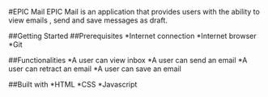 #EPIC Mail
EPIC Mail is an application that provides users with the ability to view emails , send and save messages as draft.

##Getting Started
##Prerequisites
*Internet connection
*Internet browser
*Git

##Functionalities
*A user can view inbox
*A user can send an email
*A user can retract an email
*A user can save an email

##Built with
*HTML
*CSS
*Javascript
